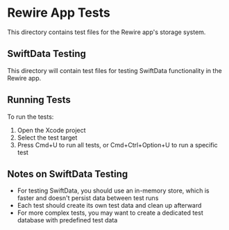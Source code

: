 # Rewire App Tests

This directory contains test files for the Rewire app's storage system.

## SwiftData Testing

This directory will contain test files for testing SwiftData functionality in the Rewire app.

## Running Tests

To run the tests:

1. Open the Xcode project
2. Select the test target
3. Press Cmd+U to run all tests, or Cmd+Ctrl+Option+U to run a specific test

## Notes on SwiftData Testing

- For testing SwiftData, you should use an in-memory store, which is faster and doesn't persist data between test runs
- Each test should create its own test data and clean up afterward
- For more complex tests, you may want to create a dedicated test database with predefined test data 